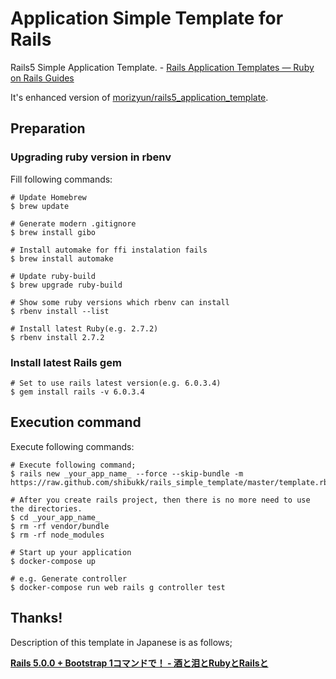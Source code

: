 # Application Simple Template for Rails

Rails5 Simple Application Template. - [Rails Application Templates — Ruby on Rails Guides](http://guides.rubyonrails.org/rails_application_templates.html)

It's enhanced version of [morizyun/rails5_application_template](https://github.com/morizyun/rails5_application_template).

## Preparation

### Upgrading ruby version in rbenv

Fill following commands:

```
# Update Homebrew
$ brew update

# Generate modern .gitignore
$ brew install gibo

# Install automake for ffi instalation fails
$ brew install automake

# Update ruby-build
$ brew upgrade ruby-build

# Show some ruby versions which rbenv can install
$ rbenv install --list

# Install latest Ruby(e.g. 2.7.2)
$ rbenv install 2.7.2
```

### Install latest Rails gem

```
# Set to use rails latest version(e.g. 6.0.3.4)
$ gem install rails -v 6.0.3.4
```

## Execution command

Execute following commands:

```
# Execute following command;
$ rails new _your_app_name_ --force --skip-bundle -m https://raw.github.com/shibukk/rails_simple_template/master/template.rb

# After you create rails project, then there is no more need to use the directories.
$ cd _your_app_name_
$ rm -rf vendor/bundle
$ rm -rf node_modules

# Start up your application
$ docker-compose up

# e.g. Generate controller
$ docker-compose run web rails g controller test
```

## Thanks!

Description of this template in Japanese is as follows;

**[Rails 5.0.0 + Bootstrap 1コマンドで！ - 酒と泪とRubyとRailsと](http://morizyun.github.io/blog/rails5-application-templates/)**
